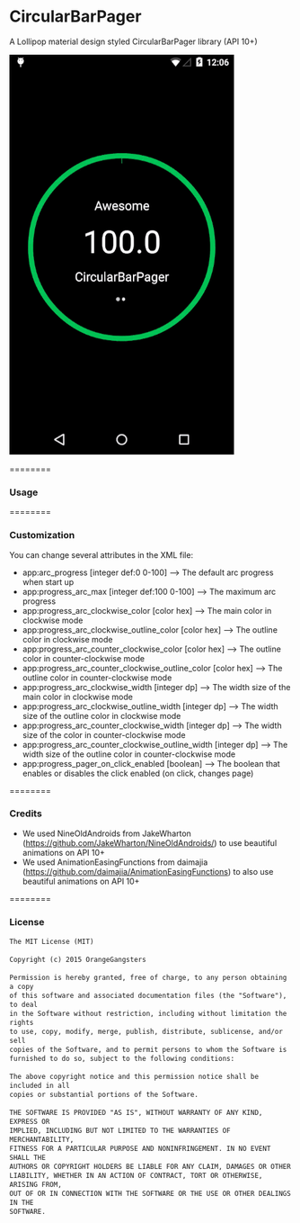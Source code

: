 CircularBarPager
================

A Lollipop material design styled CircularBarPager library (API 10+)

![Demo](app/src/main/res/raw/github_gif.gif)

========

### Usage

========

### Customization

You can change several attributes in the XML file:

* app:arc_progress [integer def:0 0-100] --> The default arc progress when start up
* app:progress_arc_max [integer def:100 0-100] --> The maximum arc progress
* app:progress_arc_clockwise_color [color hex] --> The main color in clockwise mode
* app:progress_arc_clockwise_outline_color [color hex] --> The outline color in clockwise mode
* app:progress_arc_counter_clockwise_color [color hex] --> The outline color in counter-clockwise mode
* app:progress_arc_counter_clockwise_outline_color [color hex] --> The outline color in counter-clockwise mode
* app:progress_arc_clockwise_width [integer dp] --> The width size of the main color in clockwise mode
* app:progress_arc_clockwise_outline_width [integer dp] --> The width size of the outline color in clockwise mode
* app:progress_arc_counter_clockwise_width [integer dp] --> The width size of the color in counter-clockwise mode
* app:progress_arc_counter_clockwise_outline_width [integer dp] --> The width size of the outline color in counter-clockwise mode
* app:progress_pager_on_click_enabled [boolean] --> The boolean that enables or disables the click enabled (on click, changes page)

========

### Credits

* We used NineOldAndroids from JakeWharton (https://github.com/JakeWharton/NineOldAndroids/) to use beautiful animations on API 10+
* We used AnimationEasingFunctions from daimajia (https://github.com/daimajia/AnimationEasingFunctions) to also use beautiful animations on API 10+

========

### License

```
The MIT License (MIT)

Copyright (c) 2015 OrangeGangsters

Permission is hereby granted, free of charge, to any person obtaining a copy
of this software and associated documentation files (the "Software"), to deal
in the Software without restriction, including without limitation the rights
to use, copy, modify, merge, publish, distribute, sublicense, and/or sell
copies of the Software, and to permit persons to whom the Software is
furnished to do so, subject to the following conditions:

The above copyright notice and this permission notice shall be included in all
copies or substantial portions of the Software.

THE SOFTWARE IS PROVIDED "AS IS", WITHOUT WARRANTY OF ANY KIND, EXPRESS OR
IMPLIED, INCLUDING BUT NOT LIMITED TO THE WARRANTIES OF MERCHANTABILITY,
FITNESS FOR A PARTICULAR PURPOSE AND NONINFRINGEMENT. IN NO EVENT SHALL THE
AUTHORS OR COPYRIGHT HOLDERS BE LIABLE FOR ANY CLAIM, DAMAGES OR OTHER
LIABILITY, WHETHER IN AN ACTION OF CONTRACT, TORT OR OTHERWISE, ARISING FROM,
OUT OF OR IN CONNECTION WITH THE SOFTWARE OR THE USE OR OTHER DEALINGS IN THE
SOFTWARE.
```
